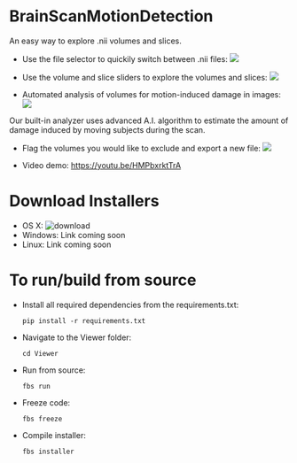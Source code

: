 # BrainScanMotionDetection
An easy way to explore .nii volumes and slices.

- Use the file selector to quickily switch between .nii files:
![](Demo/browse_files.gif)

- Use the volume and slice sliders to explore the volumes and slices:
![](Demo/explore_volumes.gif)

- Automated analysis of volumes for motion-induced damage in images:
![](Demo/analyze.gif)

Our built-in analyzer uses advanced A.I. algorithm to estimate the amount of damage induced by moving subjects during the scan.

- Flag the volumes you would like to exclude and export a new file:
![](Demo/export.gif)

- Video demo:
https://youtu.be/HMPbxrktTrA

# Download Installers
- OS X: ![download](https://drive.google.com/file/d/1v6TZJHUCbZFDeAg8_MgzdRlFzSJmXwF3/view?usp=sharing)
- Windows: Link coming soon
- Linux: Link coming soon

# To run/build from source
- Install all required dependencies from the requirements.txt:
	```
	pip install -r requirements.txt
	```
- Navigate to the Viewer folder:
	```
	cd Viewer
	```
- Run from source:
	```
	fbs run
	```
- Freeze code:
	```
	fbs freeze
	```
- Compile installer:
	```
	fbs installer
	```
